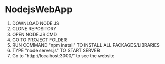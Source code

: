 ﻿# NodejsWebApp

1. DOWNLOAD NODE.JS
2. CLONE REPOSITORY
3. OPEN NODE.JS CMD
4. GO TO PROJECT FOLDER
5. RUN COMMAND "npm install" TO INSTALL ALL PACKAGES/LIBRARIES
6. TYPE "node server.js" TO START SERVER
7. Go to "http://localhost:3000/" to see the website
